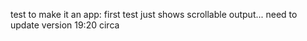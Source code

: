 test to make it an app: first test just shows scrollable output...
need to update version 19:20 circa
